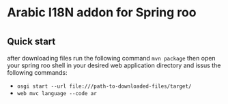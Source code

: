 <h1>Arabic I18N addon for Spring roo<h1>
<h2>Quick start</h2>
<p>
after downloading files run the following command <code>mvn package</code> then open your spring roo shell in your desired web application directory and issus the following commands:
<ul>
<li><code>osgi start --url file:///path-to-downloaded-files/target/</code></li>
<li><code>web mvc language --code ar</code></li>
</ul>
</p>
